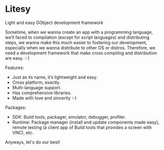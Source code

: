 # Litesy
Light and easy GObject development framework

Sometime, when we wanna create an app with a programming language, we’ll faced to compilation (except for script languages) and distributing steps, we wanna make this much easier to fostering our development, especially when we wanna distribute to other OS or distros.
Therefore, we need a development framework that make cross compiling and distribution are easy. :-)

Features:
* Just as its name, it’s lightweight and easy.
* Cross platform, exactly.
* Multi-language support.
* Has comprehensive libraries.
* Made with love and sincerity :-)

Packages:
* SDK: Build tools, packager, emulator, debugger, profiler.
* Runtime: Package manager (install and update components made easy), remote testing (a client app of Build tools that provides a screen with VNC), etc.

Anyways, let's do our best!
